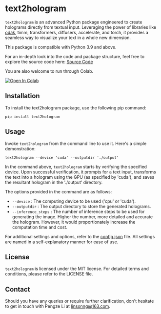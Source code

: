 # text2hologram

`text2hologram` is an advanced Python package engineered to create holograms directly from textual input. Leveraging the power of libraries like [odak](https://github.com/kaanaksit/odak), timm, transformers, diffusers, accelerate, and torch, it provides a seamless way to visualize your text in a whole new dimension.

This package is compatible with Python 3.9 and above.

For an in-depth look into the code and package structure, feel free to explore the source code here: [Source Code](https://github.com/Linsonng/text2hologram/tree/main/text2hologram/src/text2hologram)

You are also welcome to run through Colab.

[![Open In Colab](https://colab.research.google.com/assets/colab-badge.svg)](https://colab.research.google.com/github/Linsonng/text2hologram/blob/main/text2hologram.ipynb)

## Installation
To install the text2hologram package, use the following pip command:

```shell
pip install text2hologram
```



## Usage

Invoke `text2hologram` from the command line to use it. Here's a simple demonstration:

```shell
text2hologram --device 'cuda' --outputdir './output'
```

In the command above, `text2hologram` starts by verifying the specified device. Upon successful verification, it prompts for a text input, transforms the text into a hologram using the GPU (as specified by 'cuda'), and saves the resultant hologram in the './output' directory.

The options provided in the command are as follows:

- `--device` : The computing device to be used ('cpu' or 'cuda').
- `--outputdir` : The output directory to store the generated holograms.
- `--inference_steps` : The number of inference steps to be used for generating the image. Higher the number, more detailed and accurate the hologram. However, it would proportionately increase the computation time and cost.

For additional settings and options, refer to the [config.json](https://github.com/Linsonng/text2hologram/blob/main/text2hologram/src/text2hologram/config.json) file. All settings are named in a self-explanatory manner for ease of use.

## License

`text2hologram` is licensed under the MIT license. For detailed terms and conditions, please refer to the LICENSE file.

## Contact

Should you have any queries or require further clarification, don't hesitate to get in touch with Pengze Li at linsonng@163.com.
